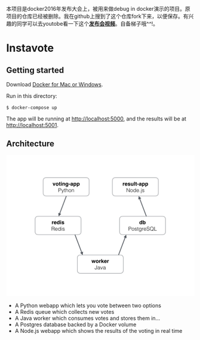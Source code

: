本项目是docker2016年发布大会上，被用来做debug in docker演示的项目。原项目的仓库已经被删除。我在github上搜到了这个仓库fork下来，以便保存。有兴趣的同学可以去youtobe看一下这个[**发布会视频**](https://www.youtube.com/watch?v=vE1iDPx6-Ok&feature=youtu.be&list=PLkA60AVN3hh9gnrYwNO6zTb9U3i1Y9FMY&t=2088)。自备梯子哦^^!。

Instavote
=========

Getting started
---------------

Download [Docker for Mac or Windows](https://www.docker.com).

Run in this directory:

    $ docker-compose up

The app will be running at [http://localhost:5000](http://localhost:5000), and the results will be at [http://localhost:5001](http://localhost:5001).

Architecture
-----

![Architecture diagram](architecture.png)

* A Python webapp which lets you vote between two options
* A Redis queue which collects new votes
* A Java worker which consumes votes and stores them in…
* A Postgres database backed by a Docker volume
* A Node.js webapp which shows the results of the voting in real time

